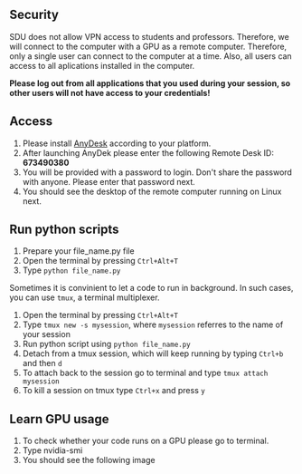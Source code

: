 ## Security 
SDU does not allow VPN access to students and professors. Therefore, we will connect to the computer with a GPU as a remote computer. 
Therefore, only a single user can connect to the computer at a time. Also, all users can access to all aplications installed in the computer. 

**Please log out from all applications that you used during your session, so other users will not have access to your credentials!**

## Access
1. Please install [AnyDesk](https://anydesk.com/en) according to your platform. 
2. After launching AnyDek please enter the following Remote Desk ID: **673490380**
3. You will be provided with a password to login. Don't share the password with anyone. Please enter that password next. 
4. You should see the desktop of the remote computer running on Linux next. 


## Run python scripts 
1. Prepare your file_name.py file 
2. Open the terminal by pressing ```Ctrl+Alt+T```
3. Type ```python file_name.py```

Sometimes it is convinient to let a code to run in background.
In such cases, you can use ```tmux```, a terminal multiplexer. 
1. Open the terminal by pressing ```Ctrl+Alt+T```
2. Type ```tmux new -s mysession```, where ```mysession``` referres to the name of your session
3. Run python script using ```python file_name.py```
4. Detach from a tmux session, which will keep running by typing ```Ctrl+b``` and then ```d```
5. To attach back to the session go to terminal and type ```tmux attach mysession```
6. To kill a session on tmux type ```Ctrl+x``` and press ```y```



## Learn GPU usage 
1. To check whether your code runs on a GPU please go to terminal. 
2. Type nvidia-smi
3. You should see the following image 


